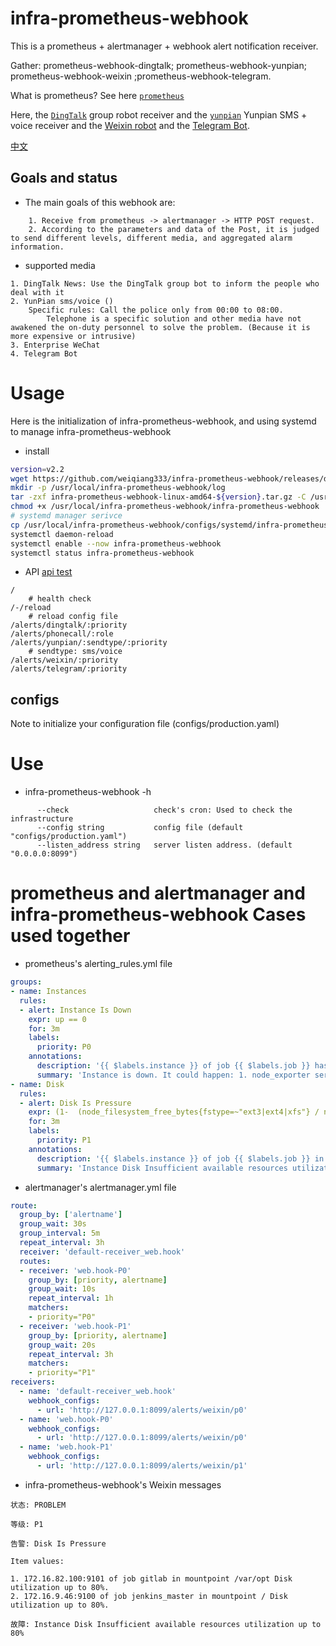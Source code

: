 # infra-prometheus-webhook

This is a prometheus + alertmanager + webhook alert notification receiver.

Gather: prometheus-webhook-dingtalk; prometheus-webhook-yunpian; prometheus-webhook-weixin ;prometheus-webhook-telegram.

What is prometheus? See here [`prometheus`](https://prometheus.io/docs/introduction/overview/#what-is-prometheus)

Here, the [`DingTalk`](https://open-doc.dingtalk.com/microapp/serverapi2/qf2nxq) group robot receiver 
and the [`yunpian`](https://github.com/yunpian/yunpian-go-sdk) Yunpian SMS + voice receiver
and the [Weixin robot](https://developer.work.weixin.qq.com/document/path/91770)
and the [Telegram Bot](https://core.telegram.org/bots/api).

[中文](README-cn.md)

## Goals and status
- The main goals of this webhook are:
```text
    1. Receive from prometheus -> alertmanager -> HTTP POST request.
    2. According to the parameters and data of the Post, it is judged to send different levels, different media, and aggregated alarm information.
```
- supported media
```text
1. DingTalk News: Use the DingTalk group bot to inform the people who deal with it
2. YunPian sms/voice ()
    Specific rules: Call the police only from 00:00 to 08:00.
        Telephone is a specific solution and other media have not awakened the on-duty personnel to solve the problem. (Because it is more expensive or intrusive)
3. Enterprise WeChat
4. Telegram Bot
```

# Usage

Here is the initialization of infra-prometheus-webhook, 
and using systemd to manage infra-prometheus-webhook

- install
```bash
version=v2.2
wget https://github.com/weiqiang333/infra-prometheus-webhook/releases/download/${version}/infra-prometheus-webhook-linux-amd64-${version}.tar.gz
mkdir -p /usr/local/infra-prometheus-webhook/log
tar -zxf infra-prometheus-webhook-linux-amd64-${version}.tar.gz -C /usr/local/infra-prometheus-webhook
chmod +x /usr/local/infra-prometheus-webhook/infra-prometheus-webhook
# systemd manager serivce
cp /usr/local/infra-prometheus-webhook/configs/systemd/infra-prometheus-webhook.service /etc/systemd/system/
systemctl daemon-reload
systemctl enable --now infra-prometheus-webhook
systemctl status infra-prometheus-webhook
```
- API
[api test](./docs/api_test/api_test.md)
```text
/
    # health check
/-/reload
    # reload config file
/alerts/dingtalk/:priority
/alerts/phonecall/:role
/alerts/yunpian/:sendtype/:priority
    # sendtype: sms/voice
/alerts/weixin/:priority
/alerts/telegram/:priority
```

## configs

Note to initialize your configuration file (configs/production.yaml)


# Use

- infra-prometheus-webhook -h
```
      --check                   check's cron: Used to check the infrastructure
      --config string           config file (default "configs/production.yaml")
      --listen_address string   server listen address. (default "0.0.0.0:8099")
```

# prometheus and alertmanager and infra-prometheus-webhook Cases used together
- prometheus's alerting_rules.yml file
```yaml
groups:
- name: Instances
  rules:
  - alert: Instance Is Down
    expr: up == 0
    for: 3m
    labels:
      priority: P0
    annotations:
      description: '{{ $labels.instance }} of job {{ $labels.job }} has been down for more than 3 minutes.'
      summary: 'Instance is down. It could happen: 1. node_exporter service run is failed; 2. A critical error has occurred on the Instance, cause instance is down;'
- name: Disk
  rules:
  - alert: Disk Is Pressure
    expr: (1-  (node_filesystem_free_bytes{fstype=~"ext3|ext4|xfs"} / node_filesystem_size_bytes{fstype=~"ext3|ext4|xfs"}) ) * 100 > 80
    for: 3m
    labels:
      priority: P1
    annotations:
      description: '{{ $labels.instance }} of job {{ $labels.job }} in mountpoint {{ $labels.mountpoint }} Disk utilization up to 80%.'
      summary: 'Instance Disk Insufficient available resources utilization up to 80%'
```

- alertmanager's alertmanager.yml file
```yaml
route:
  group_by: ['alertname']
  group_wait: 30s
  group_interval: 5m
  repeat_interval: 3h
  receiver: 'default-receiver_web.hook'
  routes:
  - receiver: 'web.hook-P0'
    group_by: [priority, alertname]
    group_wait: 10s
    repeat_interval: 1h
    matchers:
    - priority="P0"
  - receiver: 'web.hook-P1'
    group_by: [priority, alertname]
    group_wait: 20s
    repeat_interval: 3h
    matchers:
    - priority="P1"
receivers:
  - name: 'default-receiver_web.hook'
    webhook_configs:
      - url: 'http://127.0.0.1:8099/alerts/weixin/p0'
  - name: 'web.hook-P0'
    webhook_configs:
      - url: 'http://127.0.0.1:8099/alerts/weixin/p0'
  - name: 'web.hook-P1'
    webhook_configs:
      - url: 'http://127.0.0.1:8099/alerts/weixin/p1'
```
- infra-prometheus-webhook's Weixin messages
```text
状态: PROBLEM

等级: P1

告警: Disk Is Pressure

Item values: 

1. 172.16.82.100:9101 of job gitlab in mountpoint /var/opt Disk utilization up to 80%.
2. 172.16.9.46:9100 of job jenkins_master in mountpoint / Disk utilization up to 80%.

故障: Instance Disk Insufficient available resources utilization up to 80%
```